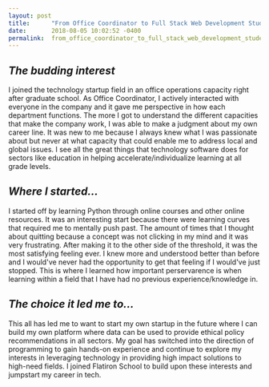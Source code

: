 ```yaml
---
layout: post
title:      "From Office Coordinator to Full Stack Web Development Student"
date:       2018-08-05 10:02:52 -0400
permalink:  from_office_coordinator_to_full_stack_web_development_student
---
```



## *The budding interest*
I joined the technology startup field in an office operations capacity right after graduate school. As Office Coordinator, I actively interacted with everyone in the company and it gave me perspective in how each department functions. The more I got to understand the different capacities that make the company work, I was able to make a judgment about my own career line. It was new to me because I always knew what I was passionate about but never at what capacity that could enable me to address local and global issues. I see all the great things that technology software does for sectors like education in helping accelerate/individualize learning at all grade levels. 

## *Where I started...*
I started off by learning Python through online courses and other online resources. It was an interesting start because there were learning curves that required me to mentally push past. The amount of times that I thought about quitting because a concept was not clicking in my mind and it was very frustrating. After making it to the other side of the threshold, it was the most satisfying feeling ever. I knew more and understood better than before and I would've never had the opportunity to get that feeling if I would've just stopped. This is where I learned how important perservarence is when learning within a field that I have had no previous experience/knowledge in. 

## *The choice it led me to…*
This all has led me to want to start my own startup in the future where I can build my own platform where data can be used to provide ethical policy recommendations in all sectors. My goal has switched into the direction of programming to gain hands-on experience and continue to explore my interests in leveraging technology in providing high impact solutions to high-need fields. I joined Flatiron School to build upon these interests and jumpstart my career in tech.







